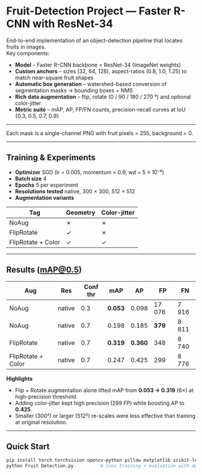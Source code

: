# Fruit-Detection Project — Faster R-CNN with ResNet-34

End-to-end implementation of an object-detection pipeline that locates fruits in images.  
Key components:

* **Model**  – Faster R-CNN backbone = ResNet-34 (ImageNet weights)  
* **Custom anchors**  – sizes (32, 64, 128), aspect-ratios (0.8, 1.0, 1.25) to match near-square fruit shapes  
* **Automatic box generation**  – watershed-based conversion of segmentation masks → bounding boxes + NMS  
* **Rich data augmentation**  – flip, rotate (0 / 90 / 180 / 270 °) and optional color-jitter  
* **Metric suite**  – mAP, AP, FP/FN counts, precision-recall curves at IoU {0.3, 0.5, 0.7, 0.9}

---


Each mask is a single-channel PNG with fruit pixels = 255, background = 0.

---

## Training & Experiments

* **Optimizer**    SGD (lr = 0.005, momentum = 0.9, wd = 5 × 10⁻⁴)  
* **Batch size**   4  
* **Epochs**       5 per experiment  
* **Resolutions tested**  native, 300 × 300, 512 × 512  
* **Augmentation variants**

| Tag | Geometry | Color-jitter |
|-----|----------|--------------|
| NoAug | ✗ | ✗ |
| FlipRotate | ✓ | ✗ |
| FlipRotate + Color | ✓ | ✓ |

---

## Results (mAP@0.5)

| Aug | Res | Conf thr | mAP | AP | FP | FN |
|-----|-----|----------|-----|----|----|----|
| NoAug | native | 0.3 | **0.053** | 0.098 | 17 076 | 7 916 |
| NoAug | native | 0.7 | 0.198 | 0.185 | **379** | 8 811 |
| FlipRotate | native | 0.7 | **0.319** | **0.360** | 348 | 8 740 |
| FlipRotate + Color | native | 0.7 | 0.247 | 0.425 | 299 | 8 776 |

**Highlights**

* Flip + Rotate augmentation alone lifted mAP from **0.053 → 0.319** (6×) at high-precision threshold.
* Adding color-jitter kept high precision (299 FP) while boosting AP to **0.425**.
* Smaller (300²) or larger (512²) re-scales were less effective than training at original resolution.

---

## Quick Start

```bash
pip install torch torchvision opencv-python pillow matplotlib scikit-learn tqdm
python Fruit Detection.py          # runs training + evaluation with default settings

